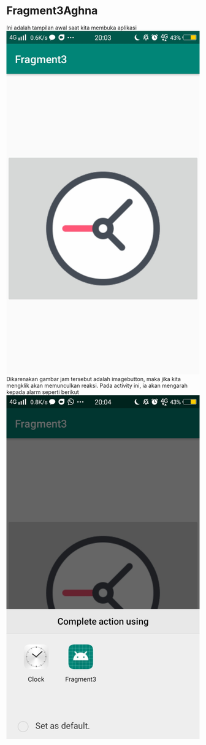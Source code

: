 # Fragment3Aghna
Ini adalah tampilan awal saat kita membuka aplikasi
![alt text](https://github.com/aghnaz/Fragment3Aghna/blob/master/Fragment3_1.jpeg)
Dikarenakan gambar jam tersebut adalah imagebutton, maka jika kita mengklik akan memunculkan reaksi. Pada activity ini, ia akan mengarah kepada alarm seperti berikut
![alt text](https://github.com/aghnaz/Fragment3Aghna/blob/master/Fragment3_2.jpeg)
